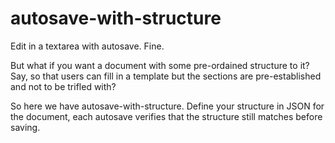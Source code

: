 autosave-with-structure
=======================

Edit in a textarea with autosave. Fine.

But what if you want a document with some pre-ordained structure to it?  Say, so that users can fill in a template but the sections are pre-established and not to be trifled with?

So here we have autosave-with-structure.  Define your structure in JSON for the document, each autosave verifies that the structure still matches before saving.
